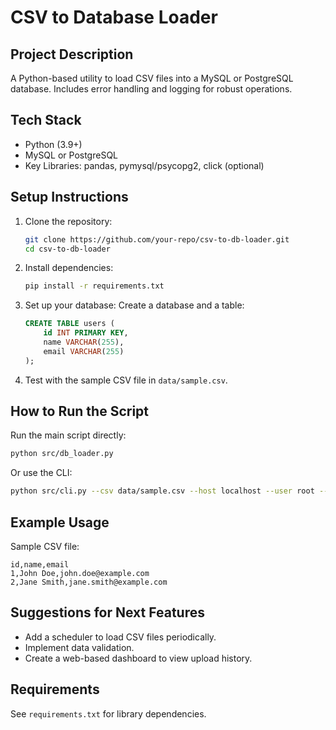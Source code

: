 # CSV to Database Loader

## Project Description
A Python-based utility to load CSV files into a MySQL or PostgreSQL database. Includes error handling and logging for robust operations.

## Tech Stack
- Python (3.9+)
- MySQL or PostgreSQL
- Key Libraries: pandas, pymysql/psycopg2, click (optional)

## Setup Instructions
1. Clone the repository:
   ```bash
   git clone https://github.com/your-repo/csv-to-db-loader.git
   cd csv-to-db-loader
   ```

2. Install dependencies:
   ```bash
   pip install -r requirements.txt
   ```

3. Set up your database:
   Create a database and a table:
   ```sql
   CREATE TABLE users (
       id INT PRIMARY KEY,
       name VARCHAR(255),
       email VARCHAR(255)
   );
   ```

4. Test with the sample CSV file in `data/sample.csv`.

## How to Run the Script
Run the main script directly:
```bash
python src/db_loader.py
```

Or use the CLI:
```bash
python src/cli.py --csv data/sample.csv --host localhost --user root --password root --database test_db
```

## Example Usage
Sample CSV file:
```
id,name,email
1,John Doe,john.doe@example.com
2,Jane Smith,jane.smith@example.com
```

## Suggestions for Next Features
- Add a scheduler to load CSV files periodically.
- Implement data validation.
- Create a web-based dashboard to view upload history.

## Requirements
See `requirements.txt` for library dependencies.